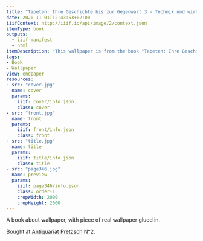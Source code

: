 ```yaml
---
title: "Tapeten: Ihre Geschichte bis zur Gegenwart 3 - Technik und wirtschaftliche Bedeutung"
date: 2020-11-01T12:43:53+02:00
iiifContext: http://iiif.io/api/image/2/context.json
itemType: book
outputs:
  - iiif-manifest
  - html
itemDescription: 'This wallpaper is from the book "Tapeten: Ihre Geschichte bis zur Gegenwart 3 - Technik und wirtschaftliche Bedeutung" by Heinrich Olligs, published 1969 by Klinkhardt & Biermann, Braunschweig. <a class="worldcat" href="http://www.worldcat.org/oclc/73890319">&nbsp;</a>'
tags:
- Book
- Wallpaper
view: endpaper
resources:
- src: "cover.jpg"
  name: cover
  params:
    iiif: cover/info.json
    class: cover
- src: "front.jpg"
  name: front
  params:
    iiif: front/info.json
    class: front
- src: "title.jpg"
  name: title
  params:
    iiif: title/info.json
    class: title
- src: "page346.jpg"
  name: preview
  params:
    iiif: page346/info.json
    class: order-1
    cropWidth: 2000
    cropHeight: 2000
---
```


A book about wallpaper, with piece of real wallpaper glued in.<!--more-->
<div class="source">
Bought at <a target="_blank" href="https://antiquariat-pretzsch.de/">Antiquariat Pretzsch</a> N°2.
</div>
